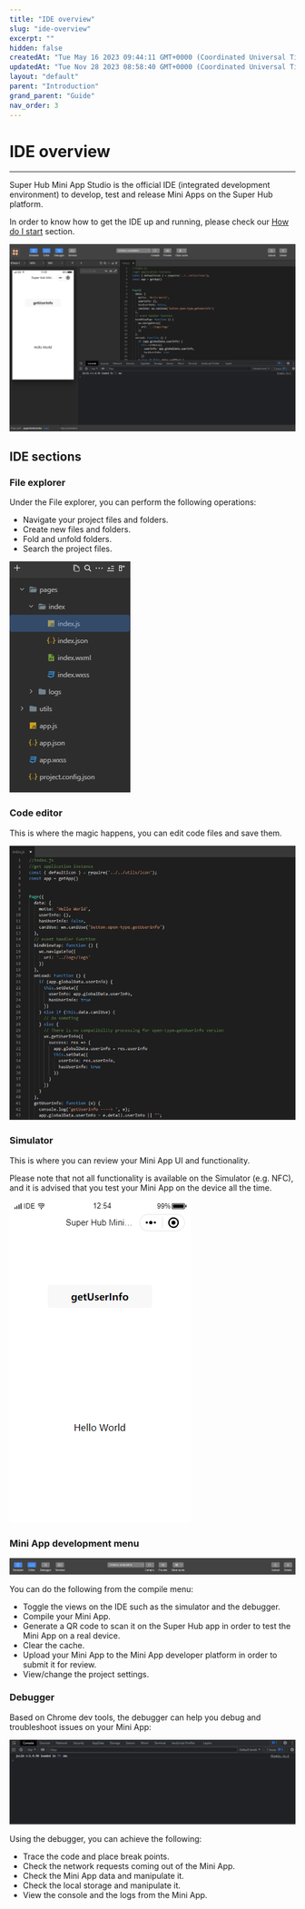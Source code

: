 ```yaml
---
title: "IDE overview"
slug: "ide-overview"
excerpt: ""
hidden: false
createdAt: "Tue May 16 2023 09:44:11 GMT+0000 (Coordinated Universal Time)"
updatedAt: "Tue Nov 28 2023 08:58:40 GMT+0000 (Coordinated Universal Time)"
layout: "default"
parent: "Introduction"
grand_parent: "Guide"
nav_order: 3
---
```

# IDE overview
***
Super Hub Mini App Studio is the official IDE (integrated development environment) to develop, test and release Mini Apps on the Super Hub platform.

In order to know how to get the IDE up and running, please check our [How do I start](how-do-i-start) section.

![](../../assets/images/99e0f8b-small-ide-with-debugger.png)

## IDE sections

### File explorer

Under the File explorer, you can perform the following operations:

- Navigate your project files and folders.
- Create new files and folders.
- Fold and unfold folders.
- Search the project files.

![](../../assets/images/8c053c4-small-file-explorer.png)

### Code editor

This is where the magic happens, you can edit code files and save them.

![](../../assets/images/512d7c0-small-code-editor.png)

### Simulator

This is where you can review your Mini App UI and functionality.

 Please note that not all functionality is available on the Simulator (e.g. NFC), and it is advised that you test your Mini App on the device all the time.

![](../../assets/images/ee033e2-small-simulator.png)

### Mini App development menu

![](../../assets/images/8b56a00-small-mini-app-development-menu.png)

You can do the following from the compile menu:

- Toggle the views on the IDE such as the simulator and the debugger.
- Compile your Mini App.
- Generate a QR code to scan it on the Super Hub app in order to test the Mini App on a real device.
- Clear the cache.
- Upload your Mini App to the Mini App developer platform in order to submit it for review.
- View/change the project settings.

### Debugger

Based on Chrome dev tools, the debugger can help you debug and troubleshoot issues on your Mini App:

![](../../assets/images/640fa73-small-debugger.png)

Using the debugger, you can achieve the following:

- Trace the code and place break points.
- Check the network requests coming out of the Mini App.
- Check the Mini App data and manipulate it.
- Check the local storage and manipulate it.
- View the console and the logs from the Mini App.
